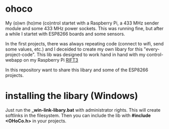 # ohoco
My (o)wn (ho)me (co)ntrol startet with a Raspberry Pi, a 433 MHz sender module and some 433 MHz power sockets.
This was running fine, but after a while I startet with ESP8266 boards and some sensors.

In the first projects, there was always repeating code (connect to wifi, send some values, etc.) and I deceided to create my own libary for this "every-project-code". This lib was designed to work hand in hand with my control-webapp on my Raspberry Pi [RIFT3](https://github.com/ml17950/rift3)

In this repository want to share this libary and some of the ESP8266 projects.

# installing the libary (Windows)
Just run the **\_win-link-libary.bat** with administrator rights. This will create softlinks in the filesystem. Then you can include the lib with **#include <OHoCo.h>** in your projects.

